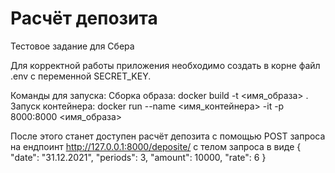 # Расчёт депозита
Тестовое задание для Сбера

Для корректной работы приложения необходимо создать в корне файл .env c переменной SECRET_KEY.

Команды для запуска:
Сборка образа:
 docker build -t <имя_образа> .
Запуск контейнера:
 docker run --name <имя_контейнера> -it -p 8000:8000 <имя_образа>

После этого станет доступен расчёт депозита с помощью POST запроса на ендпоинт <http://127.0.0.1:8000/deposite/> с телом запроса в виде {
    "date": "31.12.2021",
    "periods": 3,
    "amount": 10000,
    "rate": 6
}
